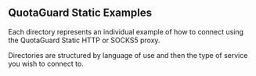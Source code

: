 QuotaGuard Static Examples
--

Each directory represents an individual example of how to connect using the QuotaGuard Static HTTP or SOCKS5 proxy.

Directories are structured by language of use and then the type of service you wish to connect to.
